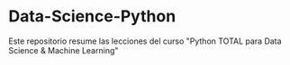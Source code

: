 # Data-Science-Python
Este repositorio resume las lecciones del curso "Python TOTAL para Data Science &amp; Machine Learning"
